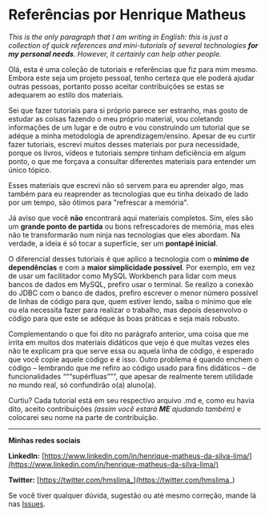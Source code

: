 # Referências por Henrique Matheus

*This is the only paragraph that I am writing in English: this is just a collection of quick references and mini-tutorials of several technologies* ***for my personal needs***. *However, it certainly can help other people.*

Olá, esta é uma coleção de tutoriais e referências que fiz para mim mesmo. Embora este seja um projeto pessoal, tenho certeza que ele poderá ajudar outras pessoas, portanto posso aceitar contribuições se estas se adequarem ao estilo dos materiais.

Sei que fazer tutoriais para si próprio parece ser estranho, mas gosto de estudar as coisas fazendo o meu próprio material, vou coletando informações de um lugar e de outro e vou construindo um tutorial que se adéque a minha metodologia de aprendizagem/ensino. Apesar de eu curtir fazer tutoriais, escrevi muitos desses materiais por pura necessidade, porque os livros, vídeos e tutoriais sempre tinham deficiência em algum ponto, o que me forçava a consultar diferentes materiais para entender um único tópico.

Esses materiais que escrevi não só servem para eu aprender algo, mas também para eu reaprender as tecnologias que eu tinha deixado de lado por um tempo, são ótimos para "refrescar a memória".

Já aviso que você **não** encontrará aqui materiais completos. Sim, eles são um **grande ponto de partida** ou bons refrescadores de memória, mas eles não te transformarão num ninja nas tecnologias que eles abordam. Na verdade, a ideia é só tocar a superfície, ser um **pontapé inicial**.

O diferencial desses tutoriais é que aplico a tecnologia com o **mínimo de dependências** e com a **maior simplicidade possível**. Por exemplo, em vez de usar um facilitador como MySQL Workbench para lidar com meus bancos de dados em MySQL, prefiro usar o terminal. Se realizo a conexão do JDBC com o banco de dados, prefiro escrever o menor número possível de linhas de código para que, quem estiver lendo, saiba o mínimo que ele ou ela necessita fazer para realizar o trabalho, mas depois desenvolvo o código para que este se adéque às boas práticas e seja mais robusto.

Complementando o que foi dito no parágrafo anterior, uma coisa que me irrita em muitos dos materiais didáticos que vejo é que muitas vezes eles não te explicam pra que serve essa ou aquela linha de código, é esperado que você copie aquele código e é isso. Outro problema é quando enchem o código – lembrando que me refiro ao código usado para fins didáticos – de funcionalidades “““supérfluas”””, que apesar de realmente terem utilidade no mundo real, só confundirão o(a) aluno(a).

Curtiu? Cada tutorial está em seu respectivo arquivo .md e, como eu havia dito, aceito contribuições *(assim você estará* ***ME*** *ajudando também)* e colocarei seu nome na parte de contribuição.

<hr>

**Minhas redes sociais**

**LinkedIn:** [https://www.linkedin.com/in/henrique-matheus-da-silva-lima/](https://www.linkedin.com/in/henrique-matheus-da-silva-lima/)

**Twitter:** [https://twitter.com/hmslima_](https://twitter.com/hmslima_)

Se você tiver qualquer dúvida, sugestão ou até mesmo correção, mande lá nas [Issues](https://github.com/hmslima/referencias/issues).
